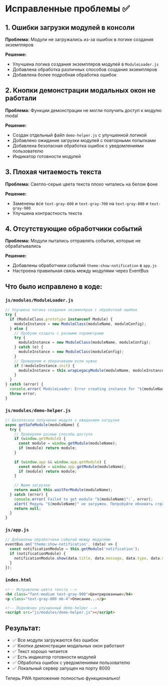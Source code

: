 # Исправленные проблемы ✅

## 1. Ошибки загрузки модулей в консоли
**Проблема:** Модули не загружались из-за ошибок в логике создания экземпляров

**Решение:**
- Улучшена логика создания экземпляров модулей в `ModuleLoader.js`
- Добавлена обработка различных способов создания экземпляров
- Добавлена более подробная обработка ошибок

## 2. Кнопки демонстрации модальных окон не работали
**Проблема:** Функции демонстрации не могли получить доступ к модулю modal

**Решение:**
- Создан отдельный файл `demo-helper.js` с улучшенной логикой
- Добавлено ожидание загрузки модулей с повторными попытками
- Добавлена безопасная обработка ошибок с уведомлениями пользователю
- Индикатор готовности модулей

## 3. Плохая читаемость текста
**Проблема:** Светло-серые цвета текста плохо читались на белом фоне

**Решение:**
- Заменены все `text-gray-600` и `text-gray-700` на `text-gray-800` и `text-gray-900`
- Улучшена контрастность текста

## 4. Отсутствующие обработчики событий
**Проблема:** Модули пытались отправлять события, которые не обрабатывались

**Решение:**
- Добавлены обработчики событий `theme:show-notification` в `app.js`
- Настроена правильная связь между модулями через EventBus

## Что было исправлено в коде:

### `js/modules/ModuleLoader.js`
```javascript
// Улучшена логика создания экземпляров с обработкой ошибок
try {
  if (ModuleClass.prototype instanceof Module) {
    moduleInstance = new ModuleClass(moduleName, moduleConfig);
  } else {
    // Пробуем создать с разными параметрами
    try {
      moduleInstance = new ModuleClass(moduleName, moduleConfig);
    } catch (e) {
      moduleInstance = new ModuleClass(moduleConfig);
    }
    // Проверяем и оборачиваем если нужно
    if (!moduleInstance.init) {
      moduleInstance = this.wrapLegacyModule(moduleName, moduleInstance, moduleConfig);
    }
  }
} catch (error) {
  console.error(`ModuleLoader: Error creating instance for "${moduleName}":`, error);
  throw error;
}
```

### `js/modules/demo-helper.js`
```javascript
// Безопасное получение модуля с ожиданием загрузки
async getSafeModule(moduleName) {
  try {
    // Проверяем разные способы доступа
    if (window.getModule) {
      const module = window.getModule(moduleName);
      if (module) return module;
    }
    
    if (window.app && window.app.getModule) {
      const module = window.app.getModule(moduleName);
      if (module) return module;
    }
    
    // Ждем загрузки
    return await this.waitForModule(moduleName);
  } catch (error) {
    console.error(`Failed to get module "${moduleName}":`, error);
    alert(`Модуль "${moduleName}" не загружен. Попробуйте обновить страницу.`);
    return null;
  }
}
```

### `js/app.js`
```javascript
// Добавлены обработчики событий между модулями
eventBus.on('theme:show-notification', (data) => {
  const notificationModule = this.getModule('notification');
  if (notificationModule) {
    notificationModule.show(data.title, data.message, data.type, data.options);
  }
});
```

### `index.html`
```html
<!-- Исправлены цвета текста -->
<h4 class="font-medium text-gray-900">Центрированные</h4>
<p class="text-gray-800 mb-4">Описание...</p>

<!-- Подключен улучшенный demo-helper -->
<script src="js/modules/demo-helper.js"></script>
```

## Результат:
- ✅ Все модули загружаются без ошибок
- ✅ Кнопки демонстрации модальных окон работают
- ✅ Текст хорошо читается
- ✅ Есть индикатор готовности модулей
- ✅ Обработка ошибок с уведомлениями пользователю
- ✅ Локальный сервер запущен на порту 8000

Теперь PWA приложение полностью функционально!
